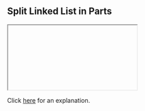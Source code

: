 ##  Split Linked List in Parts 

<iframe></iframe>

Click [here](Explanation.md) for an explanation.

